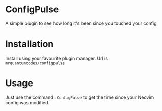 # ConfigPulse
A simple plugin to see how long it's been since you touched your config

# Installation
Install using your favourite plugin manager. Url is `mrquantumcodes/configpulse`

# Usage
Just use the command `:ConfigPulse` to get the time since your Neovim config was modified.
